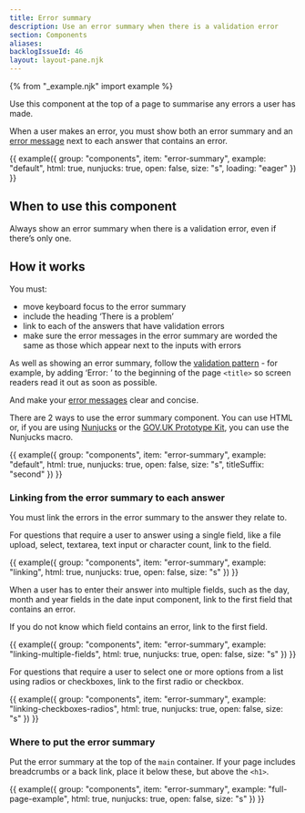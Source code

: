 ```yaml
---
title: Error summary
description: Use an error summary when there is a validation error
section: Components
aliases:
backlogIssueId: 46
layout: layout-pane.njk
---
```


{% from "_example.njk" import example %}

Use this component at the top of a page to summarise any errors a user has made.

When a user makes an error, you must show both an error summary and an [error message](/components/error-message/) next to each answer that contains an error.

{{ example({ group: "components", item: "error-summary", example: "default", html: true, nunjucks: true, open: false, size: "s", loading: "eager" }) }}

## When to use this component

Always show an error summary when there is a validation error, even if there’s only one.

## How it works

You must:

- move keyboard focus to the error summary
- include the heading ‘There is a problem’
- link to each of the answers that have validation errors
- make sure the error messages in the error summary are worded the same as those which appear next to the inputs with errors

As well as showing an error summary, follow the [validation pattern](/patterns/validation/) - for example, by adding ‘Error: ’ to the beginning of the page `<title>` so screen readers read it out as soon as possible.

And make your [error messages](/components/error-message/#be-clear-and-concise) clear and concise.

There are 2 ways to use the error summary component. You can use HTML or, if you are using [Nunjucks](https://mozilla.github.io/nunjucks/) or the [GOV.UK Prototype Kit](https://prototype-kit.service.gov.uk), you can use the Nunjucks macro.

{{ example({ group: "components", item: "error-summary", example: "default", html: true, nunjucks: true, open: false, size: "s", titleSuffix: "second" }) }}

### Linking from the error summary to each answer

You must link the errors in the error summary to the answer they relate to.

For questions that require a user to answer using a single field, like a file upload, select, textarea, text input or character count, link to the field.

{{ example({ group: "components", item: "error-summary", example: "linking", html: true, nunjucks: true, open: false, size: "s" }) }}

When a user has to enter their answer into multiple fields, such as the day, month and year fields in the date input component, link to the first field that contains an error.

If you do not know which field contains an error, link to the first field.

{{ example({ group: "components", item: "error-summary", example: "linking-multiple-fields", html: true, nunjucks: true, open: false, size: "s" }) }}

For questions that require a user to select one or more options from a list using radios or checkboxes, link to the first radio or checkbox.

{{ example({ group: "components", item: "error-summary", example: "linking-checkboxes-radios", html: true, nunjucks: true, open: false, size: "s" }) }}

### Where to put the error summary

Put the error summary at the top of the `main` container. If your page includes breadcrumbs or a back link, place it below these, but above the `<h1>`.

{{ example({ group: "components", item: "error-summary", example: "full-page-example", html: true, nunjucks: true, open: false, size: "s" }) }}
